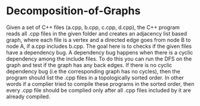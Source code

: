 # Decomposition-of-Graphs

Given a set of C++ files (a.cpp, b.cpp, c.cpp, d.cpp), the C++ program reads all .cpp files in the given folder
and creates an adjacency list based graph, where each file is a vertex and a directed edge goes from node B to
node A, if a.cpp includes b.cpp. The goal here is to checks if the given files have a dependency bug. A dependency
bug happens when there is a cyclic dependency among the include files. To do this you can run the DFS on the
graph and test if the graph has any back edges. If there is no cyclic dependency bug (i.e the corresponding graph
has no cycles), then the program should list the .cpp files in a topologically sorted order. In other words if a
complier tried to compile these programs in the sorted order, then every .cpp file should be complied only after
all .cpp files included by it are already compiled.

